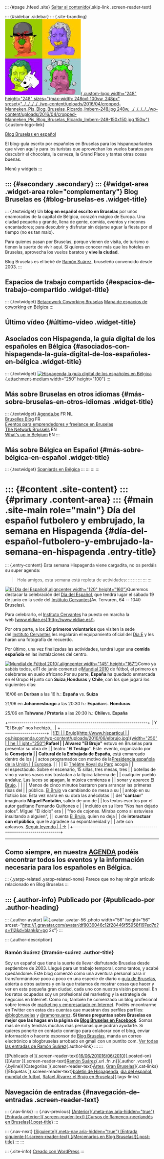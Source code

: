 ::: {#page .hfeed .site}
[Saltar al
contenido](../../../../../index.html?p=2240#content){.skip-link
.screen-reader-text}

::: {#sidebar .sidebar}
::: {.site-branding}
[![](../../../../../wp-content/uploads/2016/04/cropped-Manneken_Pis_Blog_Bruselas_Ricardo_Imbern-248.jpg){.custom-logo
width="248" height="248" sizes="(max-width: 248px) 100vw, 248px"
srcset="../../../../../wp-content/uploads/2016/04/cropped-Manneken_Pis_Blog_Bruselas_Ricardo_Imbern-248.jpg 248w, ../../../../../wp-content/uploads/2016/04/cropped-Manneken_Pis_Blog_Bruselas_Ricardo_Imbern-248-150x150.jpg 150w"}](../../../../../index.html){.custom-logo-link}

[Blog Bruselas en español](../../../../../index.html)

El blog-guía escrito por españoles en Bruselas para los hispanoparlantes
que viven aquí y para los turistas que aprovechan los vuelos baratos
para descubrir el chocolate, la cerveza, la Grand Place y tantas otras
cosas buenas.

Menú y widgets
:::

::: {#secondary .secondary}
::: {#widget-area .widget-area role="complementary"}
Blog Bruselas es {#blog-bruselas-es .widget-title}
----------------

::: {.textwidget}
Un **blog en español escrito en Bruselas** por unos enamorados de la
capital de Bélgica, corazón mágico de Europa. Una ciudad pequeña y
grande, llena de gente, comida, eventos y rincones encantadores; para
descubrir y disfrutar sin dejarse aguar la fiesta por el tiempo (no es
tan malo).

Para quienes pasan por Bruselas, porque vienen de visita, de turismo o
tienen la suerte de vivir aquí. Sí quieres conocer más que los hoteles
en Bruselas, aprovecha los vuelos baratos y **vive la ciudad**.

Blog Bruselas es el bebé de [Ramón Suárez](http://www.ramonsuarez.com),
bruseleño convencido desde 2003.
:::

Espacios de trabajo compartido {#espacios-de-trabajo-compartido .widget-title}
------------------------------

::: {.textwidget}
[Betacowork Coworking Bruselas](http://www.betacowork.com) [Mapa de
espacios de coworking en Bélgica](http://coworkingbelgium.com)
:::

Último vídeo {#último-vídeo .widget-title}
------------

Asociados con Hispagenda, la guía digital de los españoles en Bélgica {#asociados-con-hispagenda-la-guía-digital-de-los-españoles-en-bélgica .widget-title}
---------------------------------------------------------------------

::: {.textwidget}
[![Hispagenda,la guía digital de los españoles en
Bélgica](../../../../../wp-content/uploads/2010/04/Hispagenda-250px.gif "Hispagenda, la guía digital de los españoles en Bélgica"){.attachment-medium
width="250" height="100"}](http://www.hispagenda.com)
:::

Más sobre Bruselas en otros idiomas {#más-sobre-bruselas-en-otros-idiomas .widget-title}
-----------------------------------

::: {.textwidget}
[Agenda.be](http://www.agenda.be) FR NL\
[Bruxelles Blog](http://www.bxlblog.be/) FR\
[Eventos para emprendedores y freelance en
Bruselas](http://www.betacowork.com/events/)\
[The Network
Brussels](http://groups.yahoo.com/group/TheNetworkBrussels/) EN\
[What\'s up in Belgium](http://www.whatsupin.be/) EN
:::

Más sobre Bélgica en Español {#más-sobre-bélgica-en-español .widget-title}
----------------------------

::: {.textwidget}
[Spaniards en Bélgica](http://www.spaniards.es/paises/belgica)
:::
:::
:::
:::

::: {#content .site-content}
::: {#primary .content-area}
::: {#main .site-main role="main"}
Día del español futbolero y embrujado, la semana en Hispagenda {#día-del-español-futbolero-y-embrujado-la-semana-en-hispagenda .entry-title}
==============================================================

::: {.entry-content}
Esta semana Hispagenda viene cargadita, no os perdáis su super agenda:

> Hola amigos, esta semana está repleta de actividades:
:::
:::
:::
:::
:::

[![El Día del
Español](http://www.hispagenda.com/archivos/portal/2010-06/dia-e.gif){.aligncenter
width="120" height="160"}](http://www.eldiae.es/)Queremos destacar la
celebración del [Día del Español](http://www.eldiae.es/), que tendrá
lugar el sábado 19 de junio en la sede del [Instituto
Cervantes](http://www.cervantes.es/default.htm)(Av. Tervuren, 64 -- 1040
Bruselas).

Para celebrarlo, el [Instituto
Cervantes](http://www.cervantes.es/default.htm) ha puesto en marcha la
web [www.eldiae.es](http://www.eldiae.es/).

Por otra parte, a los **20 primeros voluntarios** que visiten la sede
del [Instituto Cervantes](http://www.cervantes.es/default.htm) les
regalarán el equipamiento oficial del [Día E](http://www.eldiae.es/) y
les harán una fotografía de recuerdo.

Por último, una vez finalizadas las actividades, tendrá lugar
una **comida española** en las instalaciones del centro.

[![Mundial de Fútbol
2010](http://www.hispagenda.com/archivos/portal/2010-06/mundial2010.gif){.aligncenter
width="145" height="167"}](http://www.mundialsudafrica2010.com/)Como ya
sabéis todos, el11 de junio comenzó el[Mundial
2010](http://www.mundialsudafrica2010.com/) de fútbol, el primero en
celebrarse en suelo africano.Por su parte, **España** ha quedado
enmarcada en el Grupo H junto con **Suiza**,**Honduras** y **Chile**,
con los que jugará los siguientes días:

16/06 en **Durban** a las 16 h.: **España** vs. **Suiza**

21/06 en **Johannesburgo** a las 20:30 h.: **España**vs. **Honduras**

25/06 en **Tshwane / Pretoria** a las 20:30 h.: **Chile**vs. **España**

+-----------------------------------------------------------------------+
| Y "El Brujo" nos hechizó...                                           |
+-----------------------------------------------------------------------+
| [![El                                                                 |
| Brujo](http://www.hisparticul                                         |
| os.hispagenda.com/wp-content/uploads/2010/06/elbrujo.jpg){width="250" |
| he                                                                    |
| ight="250"}](http://www.hisparticulos.hispagenda.com/?p=3793)**Rafael |
| Álvarez "El Brujo"** estuvo en Bruselas para presentar su obra de     |
| teatro "**El Testigo**". Este  evento, organizado por la **Consejería |
| Cultural de la Embajada de España**, está enmarcado dentro de los     |
| actos programados con motivo de la[Presidencia española de la Unión   |
| Europea](http://www.eutrio.es/es/index.html).                         |
|                                                                       |
| El [Théâtre Royal du Parc](http://www.theatreduparc.be/) acogía       |
| el espectáculo. Sobre el escenario, 15 sillas, tres mesas, tres       |
| botellas de vino y varios vasos nos trasladan a la típica taberna de  |
| cualquier pueblo andaluz. Las luces se apagan, la música comienza a   |
| sonar y aparece [El Brujo](http://www.elbrujo.es/).                   |
|                                                                       |
| Menos de cinco minutos bastaron para arrancar las primeras risas del  |
| público. [El Brujo](http://www.elbrujo.es/) va cambiando de mesa a su |
| antojo en su ficticio bar. Esta vez narra en su obra las anécdotas    |
| del "**cantaor**" imaginario **Miguel Pantalón**, salido de uno de    |
| los textos escritos por el autor gaditano Fernando Quiñones e         |
| incluido en su libro "Nos han dejado solos". Miguel "El ídolo" era    |
| "feo de cojones. Miraba como si estuviese insultando a alguien",      |
| cuenta [El Brujo](http://www.elbrujo.es/), quien no deja              |
| de **interactuar con el público**, que le agradece su espontaneidad y |
| arte con aplausos. [Seguir leyendo                                    |
| →](http://www.hisparticulos.hispagenda.com/?p=3793)                   |
+-----------------------------------------------------------------------+

  ----------------------------------------------------------------------------------------------------------------------------------------------------------------------------------------
  Como siempre, en nuestra [**AGENDA**](http://www.hispagenda.com/agenda/2010/2010-06.html) podéis encontrar todos los eventos y la información necesaria para los españoles en Bélgica.
  ----------------------------------------------------------------------------------------------------------------------------------------------------------------------------------------

::: {.yarpp-related .yarpp-related-none}
Parece que no hay ningún artículo relacionado en Blog Bruselas
:::

::: {.author-info}
Publicado por {#publicado-por .author-heading}
-------------

::: {.author-avatar}
![](http://1.gravatar.com/avatar/df8036046c12f28446f55958f197ed7d?s=56&d=blank&r=pg){.avatar
.avatar-56 .photo width="56" height="56"
srcset="http://1.gravatar.com/avatar/df8036046c12f28446f55958f197ed7d?s=112&d=blank&r=pg 2x"}
:::

::: {.author-description}
### Ramón Suárez {#ramón-suárez .author-title}

Soy un español que tiene la suerte de llevar disfrutando Bruselas desde
septiembre de 2003. Llegué para un trabajo temporal, como tantos, y
acabé quedándome. Este blog comenzó como una aventura personal para ir
transformándose poco a poco en una especie de diario o [guía de
Bruselas](../../../../../index.html), abierta a otros autores y en la
que tratamos de mostrar cosas que hacer y ver en esta pequeña gran
ciudad, cada uno con nuestra visión personal. En los ratos ocupados soy
un profesional del marketing y la estrategia de negocios en Internet.
Como no, también he comenzado un blog profesional sobre temas de
[marketing y empresariado en Internet](http://ramonsuarez.com). Podéis
encontrarme en Twitter con estas dos cuentas que muestran dos perfiles
perfiles: [\@blogbruselas](http://twitter.com/blogbruselas) y
[\@ramonsuarez](http://twitter.com/ramonsuarez). **Sí tienes preguntas
sobre Bruselas es mejor que las hagas en la página de [Blog Bruselas en
Facebook](http://www.facebook.com/blogbruselas)**. Somos más de mil y
tendrás muchas más personas que podrán ayudarte. Si quieres ponerte en
contacto conmigo para colaborar con el blog, enviar información o
hacerte esponsor de [Blog Bruselas](../../../../../index.html), manda un
correo electrónico a blogbruselas arrobado en gmail con un puntito com.
[Ver todas las entradas de Ramón
Suárez](../../../04/30/index.html?author=2){.author-link}
:::
:::

[[Publicado el
]{.screen-reader-text}[16/06/201016/06/2010](../../../../../index.html?p=2240)]{.posted-on}[[[Autor
]{.screen-reader-text}[Ramón
Suárez](../../../04/30/index.html?author=2){.url .fn .n}]{.author
.vcard}]{.byline}[[Categorías
]{.screen-reader-text}[Artes](../../../../category/artes/index.html),
[Gran
Bruselas](../../../../category/gran-bruselas/index.html)]{.cat-links}[[Etiquetas
]{.screen-reader-text}[boletín de
Hispagenda](../../../../tag/boletin-de-hispagenda/index.html), [dia del
español](../../../../tag/dia-del-espanol/index.html), [mundial de
futbol](../../../../tag/mundial-de-futbol/index.html), [Rafael Álvarez
el Brujo en
Bruselas](../../../../tag/rafael-alvarez-el-brujo-en-bruselas/index.html)]{.tags-links}

Navegación de entradas {#navegación-de-entradas .screen-reader-text}
----------------------

::: {.nav-links}
::: {.nav-previous}
[[Anterior]{.meta-nav aria-hidden="true"} [Entrada
anterior:]{.screen-reader-text} [Cursos de flamenco-neerlandés en
Bruselas]{.post-title}](../../../../../index.html?p=361)
:::

::: {.nav-next}
[[Siguiente]{.meta-nav aria-hidden="true"} [Entrada
siguiente:]{.screen-reader-text} [¡Mercenarios en Blog
Bruselas!]{.post-title}](../../../../../index.html?p=2247)
:::
:::

::: {.site-info}
[Creado con WordPress](https://es.wordpress.org/)
:::
